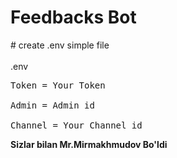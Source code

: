 <h1>Feedbacks Bot</h1>
# create .env simple file<br><br>
.env

<pre>
Token = Your Token<br>
Admin = Admin id<br>
Channel = Your Channel id</pre>

<b>Sizlar bilan Mr.Mirmakhmudov Bo'ldi<b/>
